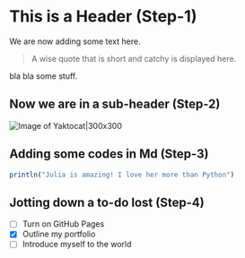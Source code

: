 # This is a Header (Step-1)

We are now adding some text here. 

> A wise quote that is short and catchy is displayed here.

bla bla some stuff. 

## Now we are in a sub-header (Step-2)

![Image of Yaktocat|300x300](https://octodex.github.com/images/yaktocat.png)

## Adding some codes in Md (Step-3)

```julia
println("Julia is amazing! I love her more than Python")
```

## Jotting down a to-do lost (Step-4)

- [ ] Turn on GitHub Pages
- [x] Outline my portfolio
- [ ] Introduce myself to the world
